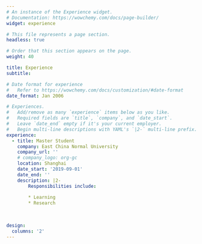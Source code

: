 ```yaml
---
# An instance of the Experience widget.
# Documentation: https://wowchemy.com/docs/page-builder/
widget: experience

# This file represents a page section.
headless: true

# Order that this section appears on the page.
weight: 40

title: Experience
subtitle:

# Date format for experience
#   Refer to https://wowchemy.com/docs/customization/#date-format
date_format: Jan 2006

# Experiences.
#   Add/remove as many `experience` items below as you like.
#   Required fields are `title`, `company`, and `date_start`.
#   Leave `date_end` empty if it's your current employer.
#   Begin multi-line descriptions with YAML's `|2-` multi-line prefix.
experience:
  - title: Master Student
    company: East China Normal University
    company_url: ''
    # company_logo: org-gc
    location: Shanghai
    date_start: '2019-09-01'
    date_end: ''
    description: |2-
        Responsibilities include:
        
        * Learning
        * Research
      
      

design:
  columns: '2'
---
```

